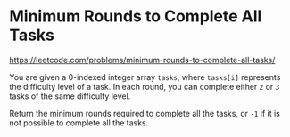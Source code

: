 # Minimum Rounds to Complete All Tasks

https://leetcode.com/problems/minimum-rounds-to-complete-all-tasks/

You are given a 0-indexed integer array `tasks`, where `tasks[i]` represents the difficulty level of a task. In each round, you can complete either `2` or `3` tasks of the same difficulty level.

Return the minimum rounds required to complete all the tasks, or `-1` if it is not possible to complete all the tasks.

